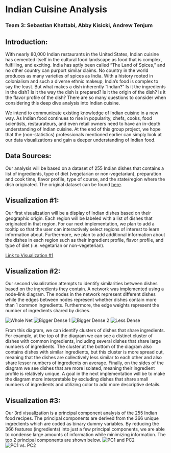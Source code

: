 # Indian Cuisine Analysis 
### Team 3: Sebastian Khattabi, Abby Kisicki, Andrew Tenjum

## Introduction: 
With nearly 80,000 Indian restaurants in the United States, Indian cuisine has cemented itself in the cultural food landscape as food that is complex, fulfilling, and exciting. India has aptly been called “The Land of Spices,” and no other country can purport similar claims. No country in the world produces as many varieties of spices as India. With a history rooted in colonialism and such a diverse ethnic makeup, India’s food is complex to say the least. But what makes a dish inherently “Indian?” Is it the ingredients in the dish? Is it the way the dish is prepared? Is it the origin of the dish? Is it the flavor profile of the dish? There are so many questions to consider when considering this deep dive analysis into Indian cuisine. 
 
We intend to communicate existing knowledge of Indian cuisine in a new way. As Indian food continues to rise in popularity, chefs, cooks, food scientists, restaurateurs, and even retail owners need to have an in-depth understanding of Indian cuisine. At the end of this group project, we hope that the (non-statistics) professionals mentioned earlier can simply look at our data visualizations and gain a deeper understanding of Indian food.

## Data Sources: 
Our analysis will be based on a dataset of 255 Indian dishes that contains a list of ingredients, type of diet (vegetarian or non-vegetarian), preparation and cook time, flavor profile, type of course, and the state/region where the dish originated. The original dataset can be found [here](https://www.kaggle.com/nehaprabhavalkar/indian-food-101). 

## Visualization #1:

Our first visualization will be a display of Indian dishes based on their geographic origin. Each region will be labeled with a list of dishes that originated in that region. For our next implementation, we plan to add a tooltip so that the user can interactively select regions of interest to learn information about. Furthermore, we plan to add additional information about the dishes in each region such as their ingredient profile, flavor profile, and type of diet (i.e. vegetarian or non-vegeterian). 

[Link to Visualization #1](https://observablehq.com/@seabass394/indian-recipes-map)

## Visualization #2:

Our second visualization attempts to identify similarities between dishes based on the ingredients they contain. A network was implemented using a node-link diagram. The nodes in the network represent different dishes while the edges between nodes represent whether dishes contain more than 1 common ingredients. Furthermore, the edge weights represent the number of ingredients shared by dishes. 

![Whole Net](https://user-images.githubusercontent.com/83096602/117506041-92301f00-af4a-11eb-845f-f3ffa15a2e8b.png)
![Bigger Dense 1](https://user-images.githubusercontent.com/83096602/117506316-01a60e80-af4b-11eb-92f4-96c371f559f4.png)
![Bigger Dense 2](https://user-images.githubusercontent.com/83096602/117506378-1b475600-af4b-11eb-9255-9ae9a1f42b00.png)
![Less Dense](https://user-images.githubusercontent.com/83096602/117506574-6b261d00-af4b-11eb-9ac9-a238ffed51e3.png)

From this diagram, we can identify clusters of dishes that share ingredients. For example, at the top of the diagram we can see a distinct cluster of dishes with common ingredients, including several dishes that share large numbers of ingredients. The cluster at the bottom of the diagram also contains dishes with similar ingredients, but this cluster is more spread out, meaning that the dishes are collectively less similar to each other and also share lesser numbers of ingredients on average. Finally, on the sides of the diagram we see dishes that are more isolated, meaning their ingredient profile is relatively unique. A goal in the next implementation will be to make the diagram more interpretable by excluding dishes that share small numbers of ingredients and utilizing color to add more descriptive details.

## Visualization #3:

Our 3rd visualization is a principal component analysis of the 255 Indian food recipes. The principal components are derived from the 366 unique ingredients which are coded as binary dummy variables. By reducing the 366 features (ingredients) into just a few principal components, we are able to condense large amounts of information while minimizing information. The top 2 principal components are shown below.
![PC1 and PC2](https://user-images.githubusercontent.com/83096602/117506860-e38cde00-af4b-11eb-90ff-633f31971088.png)
![PC1 vs. PC2](https://user-images.githubusercontent.com/83096602/117508991-171d3780-af4f-11eb-9d0c-ebfde1bb4741.png)
